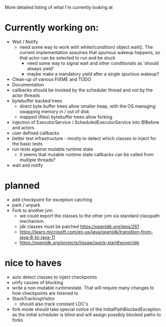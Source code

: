 More detailed listing of what I'm currently looking at

# Currently working on:
- Wait / Notify
  - need some way to work with while(!condition) object.wait(). The current implementation assumes that spurious wakeup happens, so that actor can be selected to run and be stuck
    - need some way to signal wait and other conditionals as 'should always yield'
    - maybe make a mandatory yield after a single spurious wakeup?
- Clean-up of various FIXME and TODO
- Documentation
- callbacks should be invoked by the scheduler thread and not by the actor threads
- bytebuffer backed trees 
  - direct  byte buffer trees allow smaller heap, with the OS managing swapping memory in / out of disk
  - mapped (files) bytebuffer trees allow forking 
- injection of ExecutorService / ScheduledExecutorService into @Before and actors
- user defined callbacks 
- better test infrastructure - mostly to detect which classes to inject for the basic tests
- run tests against mutable runtime state
  - it seems that mutable runtime state callbacks can be called from multiple threads?
- wait and notify

# planned
- add checkpoint for exception catching
- park / unpark
- Fork to another jvm
  - we could export the classes to the other jvm via standard classpath mechanism
  - jdk classes must be patched https://openjdk.org/jeps/261
  - https://learn.microsoft.com/en-us/java/openjdk/transition-from-java-8-to-java-11
  - https://openjdk.org/projects/jigsaw/quick-start#xoverride


# nice to haves
- auto detect classes to inject checkpoints
- unify causes of blocking
- write a non-mutable runtimestate. That will require many changes to how checkpoints are listened to
- StackTrackingVisitor
  - should also track constant LDC's
- fork mode should take special notice of the  InitialPathBlockedException as the initial scheduler is blind and will assign possibly blocked paths to forks

